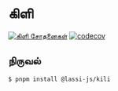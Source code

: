 # கிளி
[![கிளி சோதனைகள்](https://github.com/lassi-niruvanam/kili/actions/workflows/%E0%AE%9A%E0%AF%8B%E0%AE%A4%E0%AE%A9%E0%AF%88%E0%AE%95%E0%AE%B3%E0%AF%8D.yml/badge.svg?branch=%E0%AE%AE%E0%AE%A4%E0%AF%8D%E0%AE%A4%E0%AE%BF%E0%AE%AF)](https://github.com/lassi-niruvanam/kili/actions/workflows/%E0%AE%9A%E0%AF%8B%E0%AE%A4%E0%AE%A9%E0%AF%88%E0%AE%95%E0%AE%B3%E0%AF%8D.yml)
[![codecov](https://codecov.io/gh/lassi-niruvanam/kili/graph/badge.svg?token=D41D2XBE0P)](https://codecov.io/gh/lassi-niruvanam/kili)
## நிருவல்


```sh
$ pnpm install @lassi-js/kili
```
